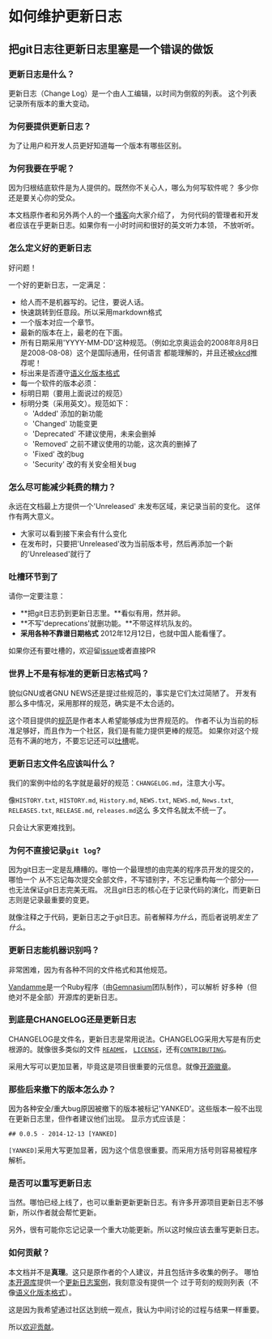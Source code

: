 # 如何维护更新日志

## 把git日志往更新日志里塞是一个错误的做饭

### 更新日志是什么？
更新日志（Change Log）是一个由人工编辑，以时间为倒叙的列表。
这个列表记录所有版本的重大变动。

### 为何要提供更新日志？
为了让用户和开发人员更好知道每一个版本有哪些区别。

### 为何我要在乎呢？
因为归根结底软件是为人提供的。既然你不关心人，哪么为何写软件呢？
多少你还是要关心你的受众。

本文档原作者和另外两个人的一个[播客][thechangelog]向大家介绍了，
为何代码的管理者和开发者应该在乎更新日志。如果你有一小时时间和很好的英文听力本领，
不放听听。

### 怎么定义好的更新日志
好问题！

一个好的更新日志，一定满足：

- 给人而不是机器写的。记住，要说人话。
- 快速跳转到任意段。所以采用markdown格式
- 一个版本对应一个章节。
- 最新的版本在上，最老的在下面。
- 所有日期采用'YYYY-MM-DD'这种规范。（例如北京奥运会的2008年8月8日是2008-08-08）这个是国际通用，任何语言
都能理解的，并且还被[xkcd](http://xkcd.com/1179/)推荐呢！
- 标出来是否遵守[语义化版本格式][semver]
- 每一个软件的版本必须：
- 标明日期（要用上面说过的规范）
- 标明分类（采用英文）。规范如下：
  - 'Added' 添加的新功能
  - 'Changed' 功能变更
  - 'Deprecated' 不建议使用，未来会删掉
  - 'Removed' 之前不建议使用的功能，这次真的删掉了
  - 'Fixed' 改的bug
  - 'Security' 改的有关安全相关bug


### 怎么尽可能减少耗费的精力？
永远在文档最上方提供一个'Unreleased' 未发布区域，来记录当前的变化。
这佯作有两大意义。

- 大家可以看到接下来会有什么变化
- 在发布时，只要把'Unreleased'改为当前版本号，然后再添加一个新的'Unreleased'就行了


### 吐槽环节到了
请你一定要注意：

- **把git日志扔到更新日志里。**看似有用，然并卵。
- **不写'deprecations'就删功能。**不带这样坑队友的。
- **采用各种不靠谱日期格式** 2012年12月12日，也就中国人能看懂了。

如果你还有要吐槽的，欢迎留[issue][issues]或者直接PR


### 世界上不是有标准的更新日志格式吗？
貌似GNU或者GNU NEWS还是提过些规范的，事实是它们太过简陋了。
开发有那么多中情况，采用那样的规范，确实是不太合适的。

这个项目提供的[规范][CHANGELOG]是作者本人希望能够成为世界规范的。
作者不认为当前的标准足够好，而且作为一个社区，我们是有能力提供更棒的规范。
如果你对这个规范有不满的地方，不要忘记还可以[吐槽][issues]呢。

### 更新日志文件名应该叫什么？

我们的案例中给的名字就是最好的规范：`CHANGELOG.md`，注意大小写。

像`HISTORY.txt`, `HISTORY.md`, `History.md`, `NEWS.txt`,
`NEWS.md`, `News.txt`, `RELEASES.txt`, `RELEASE.md`, `releases.md`这么
多文件名就太不统一了。

只会让大家更难找到。

### 为何不直接记录`git log`?

因为git日志一定是乱糟糟的。哪怕一个最理想的由完美的程序员开发的提交的，哪怕一个
从不忘记每次提交全部文件，不写错别字，不忘记重构每一个部分——也无法保证git日志完美无瑕。
况且git日志的核心在于记录代码的演化，而更新日志则是记录最重要的变更。

就像注释之于代码，更新日志之于git日志。前者解释*为什么*，而后者说明*发生了什么*。


### 更新日志能机器识别吗？
非常困难，因为有各种不同的文件格式和其他规范。

[Vandamme][vandamme]是一个Ruby程序（由[Gemnasium][gemnasium]团队制作），可以解析
好多种（但绝对不是全部）开源库的更新日志。

### 到底是CHANGELOG还是更新日志

CHANGELOG是文件名，更新日志是常用说法。CHANGELOG采用大写是有历史根源的。就像很多类似的文件
[`README`][README]， [`LICENSE`][LICENSE]，还有[`CONTRIBUTING`][CONTRIBUTING]。

采用大写可以更加显著，毕竟这是项目很重要的元信息。就像[开源徽章][shields]。

### 那些后来撤下的版本怎么办？
因为各种安全/重大bug原因被撤下的版本被标记'YANKED'。这些版本一般不出现在更新日志里，但作者建议他们出现。
显示方式应该是：

`## 0.0.5 - 2014-12-13 [YANKED]`

`[YANKED]`采用大写更加显著，因为这个信息很重要。而采用方括号则容易被程序解析。

### 是否可以重写更新日志
当然。哪怕已经上线了，也可以重新更新更新日志。有许多开源项目更新日志不够新，所以作者就会帮忙更新。

另外，很有可能你忘记记录一个重大功能更新。所以这时候应该去重写更新日志。

### 如何贡献？
本文档并不是**真理**。这只是原作者的个人建议，并且包括许多收集的例子。
哪怕[本开源库][gh]提供一个[更新日志案例][CHANGELOG]，我刻意没有提供一个
过于苛刻的规则列表（不像[语义化版本格式][semver]）。

这是因为我希望通过社区达到统一观点，我认为中间讨论的过程与结果一样重要。

所以[欢迎贡献][gh]。


[CHANGELOG]: https://github.com/olivierlacan/keep-a-changelog/blob/master/CHANGELOG.md
[CONTRIBUTING]: https://github.com/olivierlacan/keep-a-changelog/blob/master/CONTRIBUTING.md
[LICENSE]: https://github.com/olivierlacan/keep-a-changelog/blob/master/LICENSE
[README]: https://github.com/olivierlacan/keep-a-changelog/blob/master/README.md
[gemnasium]: https://gemnasium.com/
[gh]: https://github.com/olivierlacan/keep-a-changelog
[issues]: https://github.com/olivierlacan/keep-a-changelog/issues
[semver]: http://semver.org/lang/zh-CN/
[shields]: http://shields.io/
[thechangelog]: http://5by5.tv/changelog/127
[vandamme]: https://github.com/tech-angels/vandamme/